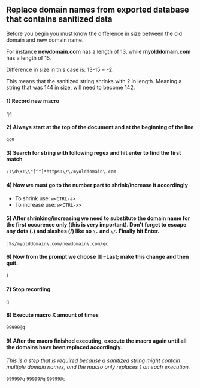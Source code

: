## Replace domain names from exported database that contains sanitized data

Before you begin you must know the difference in size between the old domain and new domain name.

For instance **newdomain.com** has a length of 13, while **myolddomain.com** has a length of 15.

Difference in size in this case is: 13-15 = -2.

This means that the sanitized string shrinks with 2 in length. Meaning a string that was 144 in size, will need to become 142.


#### 1) Record new macro
`qq`

#### 2) Always start at the top of the document and at the beginning of the line
`gg0`

#### 3) Search for string with following regex and hit enter to find the first match
`/:\d\+:\\"[^"]*https:\/\/myolddomain\.com`

#### 4) Now we must go to the number part to shrink/increase it accordingly
  - To shrink use: `w<CTRL-a>`
  - To increase use: `w<CTRL-x>`
  
#### 5) After shrinking/increasing we need to substitute the domain name for the first occurence only (this is very important). Don't forget to escape any dots (.) and slashes (/) like so `\.` and `\/`. Finally hit Enter.
`:%s/myolddomain\.com/newdomain\.com/gc` <CR>

#### 6) Now from the prompt we choose [l]=Last; make this change and then quit.
`l`

#### 7) Stop recording
`q`

#### 8) Execute macro X amount of times
`99999@q`

#### 9) After the macro finished executing, execute the macro again until all the domains have been replaced accordingly.

_This is a step that is required because a sanitized string might contain multiple domain names, and the macro only replaces 1 on each execution._

`99999@q`
`99999@q`
`99999@q`

